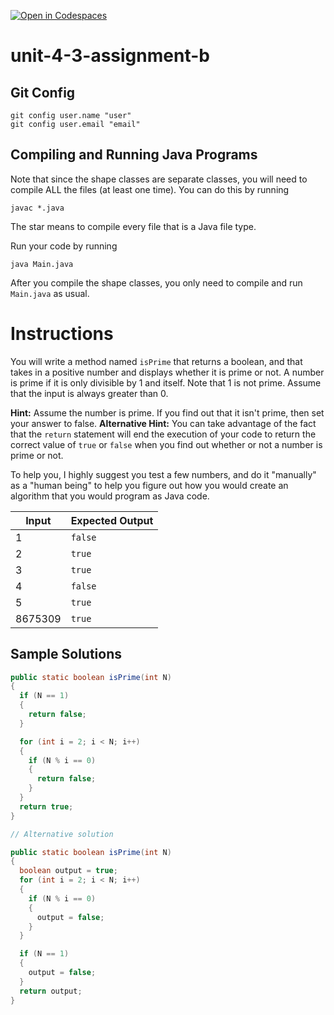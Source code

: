 [![Open in Codespaces](https://classroom.github.com/assets/launch-codespace-2972f46106e565e64193e422d61a12cf1da4916b45550586e14ef0a7c637dd04.svg)](https://classroom.github.com/open-in-codespaces?assignment_repo_id=17030725)
# unit-4-3-assignment-b

## Git Config
```
git config user.name "user"
git config user.email "email"
```

## Compiling and Running Java Programs
Note that since the shape classes are separate classes, you will need to compile ALL the files (at least one time).  You can do this by running
```
javac *.java
```
The star means to compile every file that is a Java file type.

Run your code by running
```
java Main.java
```

After you compile the shape classes, you only need to compile and run `Main.java` as usual.

# Instructions  

You will write a method named `isPrime` that returns a boolean, and that takes in a positive number and displays whether it is prime or not.  A number is prime if it is only divisible by 1 and itself.  Note that 1 is not prime.  Assume that the input is always greater than 0.

**Hint:** Assume the number is prime.  If you find out that it isn't prime, then set your answer to false.
**Alternative Hint:** You can take advantage of the fact that the `return` statement will end the execution of your code to return the correct value of `true` or `false` when you find out whether or not a number is prime or not.

To help you, I highly suggest you test a few numbers, and do it "manually" as a "human being" to help you figure out how you would create an algorithm that you would program as Java code.

| Input | Expected Output |
| --- | ---|
| 1 | `false` |
| 2 | `true` |
| 3 | `true` |
| 4 | `false` |
| 5 | `true` |
| 8675309| `true` |

## Sample Solutions
```java
public static boolean isPrime(int N)
{
  if (N == 1)
  {
    return false;
  }

  for (int i = 2; i < N; i++)
  {
    if (N % i == 0)
    {
      return false;
    }
  }
  return true;
}

// Alternative solution

public static boolean isPrime(int N)
{
  boolean output = true;
  for (int i = 2; i < N; i++)
  {
    if (N % i == 0)
    {
      output = false;
    }
  }

  if (N == 1)
  {
    output = false;
  }
  return output;
}
```
